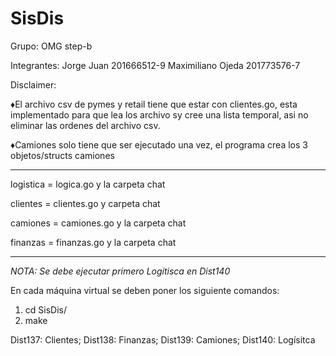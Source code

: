 # SisDis
Grupo:
  OMG step-b
  
Integrantes:
  Jorge Juan 201666512-9
  Maximiliano Ojeda 201773576-7
  
  Disclaimer: 
  
  ♦El archivo csv de pymes y retail tiene que estar con clientes.go, esta implementado para que lea los archivo sy cree una lista temporal, asi no eliminar las ordenes del archivo csv.
  
  ♦Camiones solo tiene que ser ejecutado una vez, el programa crea los 3 objetos/structs camiones
  
  -----------------------------------------------------------
  logistica = logica.go y la carpeta chat
  
  clientes = clientes.go y carpeta chat
  
  camiones = camiones.go y la carpeta chat
  
  finanzas = finanzas.go y la carpeta chat
  
  ----------------------------------------------------------
  
  *NOTA: Se debe ejecutar primero Logítisca en Dist140*
  
  En cada máquina virtual se deben poner los siguiente comandos:
   1. cd SisDis/
   2. make
 
  Dist137: Clientes; 
  Dist138: Finanzas; 
  Dist139: Camiones; 
  Dist140: Logísitca

